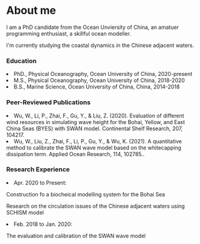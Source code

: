# About me

<p>I am a PhD candidate from the Ocean Unviersity of China, an amatuer programming enthusiast, a skillful ocean modeller.</p>
<p>I'm currently studying the coastal dynamics in the Chinese adjacent waters. </p>

<h3> Education</h3>
  <li>PhD., Physical Oceanography, Ocean University of China, 2020-present</li>
  <li>M.S., Physical Oceanography, Ocean University of China, 2018-2020</li>
  <li>B.S., Marine Science, Ocean University of China, China, 2014-2018</li>
</ul>

<h3> Peer-Reviewed Publications</h3>
  <li>Wu, W., Li, P., Zhai, F., Gu, Y., & Liu, Z. (2020). Evaluation of different wind resources in simulating wave height for the Bohai, Yellow, and East China Seas (BYES) with SWAN model. Continental Shelf Research, 207, 104217.</li>
  <li>Wu, W., Liu, Z., Zhai, F., Li, P., Gu, Y., & Wu, K. (2021). A quantitative method to calibrate the SWAN wave model based on the whitecapping dissipation term. Applied Ocean Research, 114, 102785..</li>
</ul>

<h3> Research Experience</h3>
<li>Apr. 2020 to Present:</li>
  <p>Construction fo a biocheical modelling system for the Bohai Sea</p>
  <p>Research on the circulation issues of the Chinese adjacent waters using SCHISM model</p>
<li>Feb. 2018 to Jan. 2020: </li>
  <p>The evaluation and calibration of the SWAN wave model</p>
  <p></p>
</ul>
